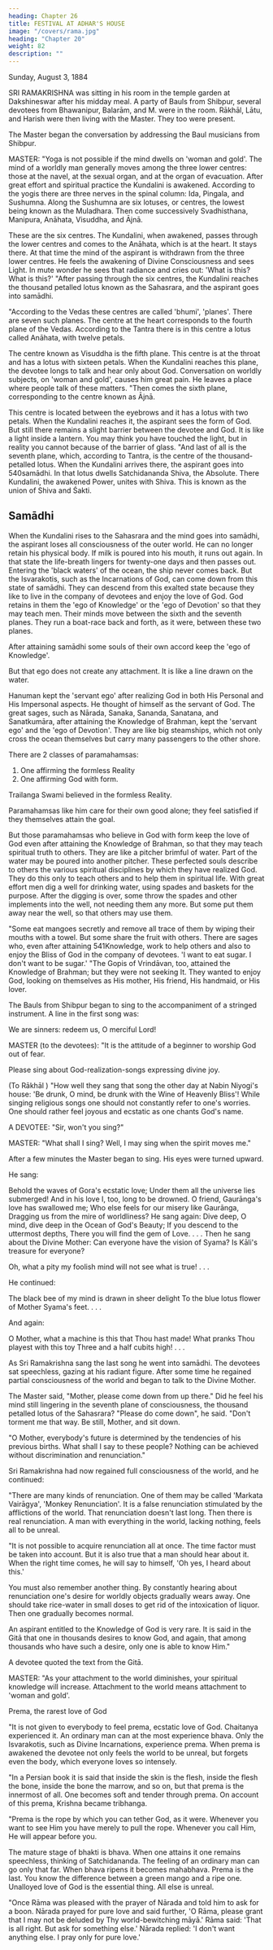 ```yaml
---
heading: Chapter 26
title: FESTIVAL AT ADHAR'S HOUSE
image: "/covers/rama.jpg"
heading: "Chapter 20"
weight: 82
description: ""
---
```



Sunday, August 3, 1884

SRI RAMAKRISHNA was sitting in his room in the temple garden at Dakshineswar after his midday meal. A party of Bauls from Shibpur, several devotees from Bhawanipur,
Balarām, and M. were in the room. Rākhāl, Lātu, and Harish were then living with the
Master. They too were present.

The Master began the conversation by addressing the Baul musicians from Shibpur.


MASTER: "Yoga is not possible if the mind dwells on 'woman and gold'. The mind of a worldly man generally moves among the three lower centres: those at the navel, at the
sexual organ, and at the organ of evacuation. After great effort and spiritual practice the Kundalini is awakened. According to the yogis there are three nerves in the spinal
column: Ida, Pingala, and Sushumna. Along the Sushumna are six lotuses, or centres, the lowest being known as the Muladhara. Then come successively Svadhisthana,
Manipura, Anāhata, Visuddha, and Ājnā. 

These are the six centres. The Kundalini, when awakened, passes through the lower centres and comes to the Anāhata, which is at the
heart. It stays there. At that time the mind of the aspirant is withdrawn from the three
lower centres. He feels the awakening of Divine Consciousness and sees Light. In mute
wonder he sees that radiance and cries out: 'What is this? What is this?'
"After passing through the six centres, the Kundalini reaches the thousand petalled lotus
known as the Sahasrara, and the aspirant goes into samādhi.

"According to the Vedas these centres are called 'bhumi', 'planes'. There are seven such planes. The centre at the heart corresponds to the fourth plane of the Vedas. According to the Tantra there is in this centre a lotus called Anāhata, with twelve petals.

The centre known as Visuddha is the fifth plane. This centre is at the throat and has a lotus with sixteen petals. When the Kundalini reaches this plane, the devotee longs to
talk and hear only about God. Conversation on worldly subjects, on 'woman and gold', causes him great pain. He leaves a place where people talk of these matters.
"Then comes the sixth plane, corresponding to the centre known as Ājnā. 

This centre is located between the eyebrows and it has a lotus with two petals. When the Kundalini
reaches it, the aspirant sees the form of God. But still there remains a slight barrier
between the devotee and God. It is like a light inside a lantern. You may think you
have touched the light, but in reality you cannot because of the barrier of glass.
"And last of all is the seventh plane, which, according to Tantra, is the centre of the
thousand-petalled lotus. When the Kundalini arrives there, the aspirant goes into
540samādhi. In that lotus dwells Satchidananda Shiva, the Absolute. There Kundalini, the
awakened Power, unites with Shiva. This is known as the union of Shiva and Śakti.

## Samādhi

When the Kundalini rises to the Sahasrara and the mind goes into samādhi, the aspirant
loses all consciousness of the outer world. He can no longer retain his physical body. If
milk is poured into his mouth, it runs out again. In that state the life-breath lingers for
twenty-one days and then passes out. Entering the 'black waters' of the ocean, the ship
never comes back. But the Isvarakotis, such as the Incarnations of God, can come down
from this state of samādhi. They can descend from this exalted state because they like
to live in the company of devotees and enjoy the love of God. God retains in them the
'ego of Knowledge' or the 'ego of Devotion' so that they may teach men. Their minds
move between the sixth and the seventh planes. They run a boat-race back and forth,
as it were, between these two planes.

After attaining samādhi some souls of their own accord keep the 'ego of Knowledge'.

But that ego does not create any attachment. It is like a line drawn on the water.

Hanuman kept the 'servant ego' after realizing God in both His Personal and His Impersonal aspects. He thought of himself as the servant of God. The great sages,
such as Nārada, Sanaka, Sananda, Sanatana, and Sanatkumāra, after attaining the Knowledge of Brahman, kept the 'servant ego' and the 'ego of Devotion'. They are like
big steamships, which not only cross the ocean themselves but carry many passengers
to the other shore.

There are 2 classes of paramahamsas:

1. One affirming the formless Reality 
2. One affirming God with form.

Trailanga Swami believed in the formless Reality.

Paramahamsas like him care for their own good alone; they feel satisfied if they themselves attain the goal.

But those paramahamsas who believe in God with form keep the love of God even after attaining the Knowledge of Brahman, so that they may teach spiritual truth to others.
They are like a pitcher brimful of water. Part of the water may be poured into another pitcher. These perfected souls describe to others the various spiritual disciplines by
which they have realized God. They do this only to teach others and to help them in spiritual life. With great effort men dig a well for drinking water, using spades and
baskets for the purpose. After the digging is over, some throw the spades and other implements into the well, not needing them any more. But some put them away near
the well, so that others may use them.

"Some eat mangoes secretly and remove all trace of them by wiping their mouths with a towel. But some share the fruit with others. There are sages who, even after attaining
541Knowledge, work to help others and also to enjoy the Bliss of God in the company of devotees. 'I want to eat sugar. I don't want to be sugar.'
"The Gopis of Vrindāvan, too, attained the Knowledge of Brahman; but they were not seeking It. They wanted to enjoy God, looking on themselves as His mother, His friend,
His handmaid, or His lover.

The Bauls from Shibpur began to sing to the accompaniment of a stringed instrument. A line in the first song was:

We are sinners: redeem us, O merciful Lord!

MASTER (to the devotees): "It is the attitude of a beginner to worship God out of fear.

Please sing about God-realization-songs expressing divine joy.

(To Rākhāl ) "How well they sang that song the other day at Nabin Niyogi's house: 'Be drunk, O mind, be drunk with the Wine of Heavenly Bliss'! While singing religious songs
one should not constantly refer to one's worries. One should rather feel joyous and ecstatic as one chants God's name.

A DEVOTEE: "Sir, won't you sing?"

MASTER: "What shall I sing? Well, I may sing when the spirit moves me."

After a few minutes the Master began to sing. His eyes were turned upward.

He sang:

Behold the waves of Gora's ecstatic love;
Under them all the universe lies submerged!
And in his love I, too, long to be drowned.
O friend, Gaurānga's love has swallowed me;
Who else feels for our misery like Gaurānga,
Dragging us from the mire of worldliness?
He sang again:
Dive deep, O mind, dive deep in the Ocean of God's Beauty;
If you descend to the uttermost depths,
There you will find the gem of Love. . . .
Then he sang about the Divine Mother:
Can everyone have the vision of Syama?
Is Kāli's treasure for everyone?

Oh, what a pity my foolish mind will not see what is true! . . .

He continued:

The black bee of my mind is drawn in sheer delight
To the blue lotus flower of Mother Syama's feet. . . .

And again:

O Mother, what a machine is this that Thou hast made!
What pranks Thou playest with this toy
Three and a half cubits high! . . .

As Sri Ramakrishna sang the last song he went into samādhi. The devotees sat speechless, gazing at his radiant figure. After some time he regained partial
consciousness of the world and began to talk to the Divine Mother.

The Master said, "Mother, please come down from up there." Did he feel his mind still lingering in the seventh plane of consciousness, the thousand petalled lotus of the
Sahasrara? "Please do come down", he said. "Don't torment me that way. Be still, Mother, and sit down.

"O Mother, everybody's future is determined by the tendencies of his previous births.
What shall I say to these people? Nothing can be achieved without discrimination and
renunciation."


Sri Ramakrishna had now regained full consciousness of the world, and he continued:

"There are many kinds of renunciation. One of them may be called 'Markata Vairāgya',
'Monkey Renunciation'. It is a false renunciation stimulated by the afflictions of the
world. That renunciation doesn't last long. Then there is real renunciation. A man with
everything in the world, lacking nothing, feels all to be unreal.

"It is not possible to acquire renunciation all at once. The time factor must be taken into
account. But it is also true that a man should hear about it. When the right time comes,
he will say to himself, 'Oh yes, I heard about this.'

You must also remember another thing. By constantly hearing about renunciation one's
desire for worldly objects gradually wears away. One should take rice-water in small
doses to get rid of the intoxication of liquor. Then one gradually becomes normal.

An aspirant entitled to the Knowledge of God is very rare. It is said in the Gitā that one
in thousands desires to know God, and again, that among thousands who have such a
desire, only one is able to know Him."

A devotee quoted the text from the Gitā.

MASTER: "As your attachment to the world diminishes, your spiritual knowledge will increase. Attachment to the world means attachment to 'woman and gold'.

Prema, the rarest love of God

"It is not given to everybody to feel prema, ecstatic love of God. Chaitanya experienced it. An ordinary man can at the most experience bhava. Only the Isvarakotis, such as Divine Incarnations, experience prema. When prema is awakened the devotee not only feels the world to be unreal, but forgets even the body, which everyone loves so
intensely.

"In a Persian book it is said that inside the skin is the flesh, inside the flesh the bone, inside the bone the marrow, and so on, but that prema is the innermost of all. One
becomes soft and tender through prema. On account of this prema, Krishna became tribhanga.

"Prema is the rope by which you can tether God, as it were. Whenever you want to see Him you have merely to pull the rope. Whenever you call Him, He will appear before
you.

The mature stage of bhakti is bhava. When one attains it one remains speechless, thinking of Satchidananda. The feeling of an ordinary man can go only that far. When
bhava ripens it becomes mahabhava. Prema is the last. You know the difference between a green mango and a ripe one. Unalloyed love of God is the essential thing. All
else is unreal.

"Once Rāma was pleased with the prayer of Nārada and told him to ask for a boon.
Nārada prayed for pure love and said further, 'O Rāma, please grant that I may not be
deluded by Thy world-bewitching māyā.' Rāma said: 'That is all right. But ask for
something else.' Nārada replied: 'I don't want anything else. I pray only for pure love.'


